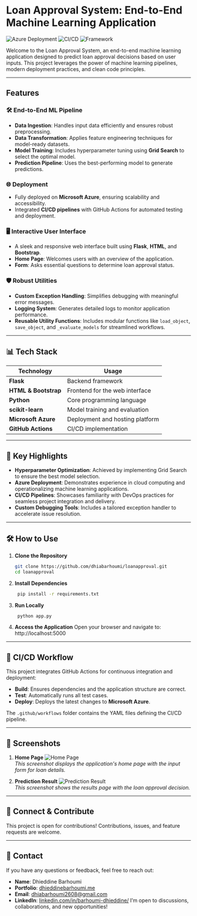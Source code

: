 # Loan Approval System: End-to-End Machine Learning Application 

![Azure Deployment](https://img.shields.io/badge/Deployed%20on-Microsoft%20Azure-blue?style=flat-square)
![CI/CD](https://img.shields.io/badge/CI%2FCD-GitHub%20Actions-brightgreen?style=flat-square)
![Framework](https://img.shields.io/badge/Framework-Flask-orange?style=flat-square)

Welcome to the Loan Approval System, an end-to-end machine learning application designed to predict loan approval decisions based on user inputs. This project leverages the power of machine learning pipelines, modern deployment practices, and clean code principles.

---

##  Features

### 🛠️ **End-to-End ML Pipeline**
- **Data Ingestion**: Handles input data efficiently and ensures robust preprocessing.
- **Data Transformation**: Applies feature engineering techniques for model-ready datasets.
- **Model Training**: Includes hyperparameter tuning using **Grid Search** to select the optimal model.
- **Prediction Pipeline**: Uses the best-performing model to generate predictions.

### 🌐 **Deployment**
- Fully deployed on **Microsoft Azure**, ensuring scalability and accessibility.
- Integrated **CI/CD pipelines** with GitHub Actions for automated testing and deployment.

### 🖥️ **Interactive User Interface**
- A sleek and responsive web interface built using **Flask**, **HTML**, and **Bootstrap**.
- **Home Page**: Welcomes users with an overview of the application.
- **Form**: Asks essential questions to determine loan approval status.

### 🛡️ **Robust Utilities**
- **Custom Exception Handling**: Simplifies debugging with meaningful error messages.
- **Logging System**: Generates detailed logs to monitor application performance.
- **Reusable Utility Functions**: Includes modular functions like `load_object`, `save_object`, and `_evaluate_models` for streamlined workflows.

---

## 📊 Tech Stack

| Technology       | Usage                              |
|-------------------|------------------------------------|
| **Flask**         | Backend framework                 |
| **HTML & Bootstrap** | Frontend for the web interface    |
| **Python**        | Core programming language         |
| **scikit-learn**  | Model training and evaluation     |
| **Microsoft Azure** | Deployment and hosting platform  |
| **GitHub Actions** | CI/CD implementation             |

---

## 🎯 Key Highlights

- **Hyperparameter Optimization**: Achieved by implementing Grid Search to ensure the best model selection.
- **Azure Deployment**: Demonstrates experience in cloud computing and operationalizing machine learning applications.
- **CI/CD Pipelines**: Showcases familiarity with DevOps practices for seamless project integration and delivery.
- **Custom Debugging Tools**: Includes a tailored exception handler to accelerate issue resolution.

---

## 🛠️ How to Use

1. **Clone the Repository**  
   ```bash
   git clone https://github.com/dhiabarhoumi/loanapproval.git
   cd loanapproval
2. **Install Dependencies**

   ```bash
    pip install -r requirements.txt
3. **Run Locally**

   ```bash
    python app.py
4. **Access the Application**
Open your browser and navigate to:
http://localhost:5000

---

## 🧪 CI/CD Workflow

This project integrates GitHub Actions for continuous integration and deployment:
- **Build**: Ensures dependencies and the application structure are correct.
- **Test**: Automatically runs all test cases.
- **Deploy**: Deploys the latest changes to **Microsoft Azure**.

The `.github/workflows` folder contains the YAML files defining the CI/CD pipeline.

---

## 📸 Screenshots

1. **Home Page**
   ![Home Page](screenshots/home.png)  
   *This screenshot displays the application's home page with the input form for loan details.*

2. **Prediction Result**
   ![Prediction Result](screenshots/result.png)  
   *This screenshot shows the results page with the loan approval decision.*

---

## 🤝 Connect & Contribute

This project is open for contributions! Contributions, issues, and feature requests are welcome.  

---

## 📧 Contact

If you have any questions or feedback, feel free to reach out:

- **Name**: Dhieddine Barhoumi  
- **Portfolio**: [dhieddinebarhoumi.me](https://dhieddinebarhoumi.me)  
- **Email**: [dhiabarhoumi2608@gmail.com](mailto:dhiabarhoumi2608@gmail.com)  
- **LinkedIn**: [linkedin.com/in/barhoumi-dhieddine/](https://www.linkedin.com/in/barhoumi-dhieddine/)
I’m open to discussions, collaborations, and new opportunities!



